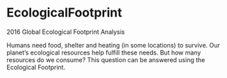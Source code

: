 # EcologicalFootprint
2016 Global Ecological Footprint Analysis

Humans need food, shelter and heating (in some locations) to survive. Our planet’s ecological resources help fulfill these needs. But how many resources do we consume? This question can be answered using the Ecological Footprint.
